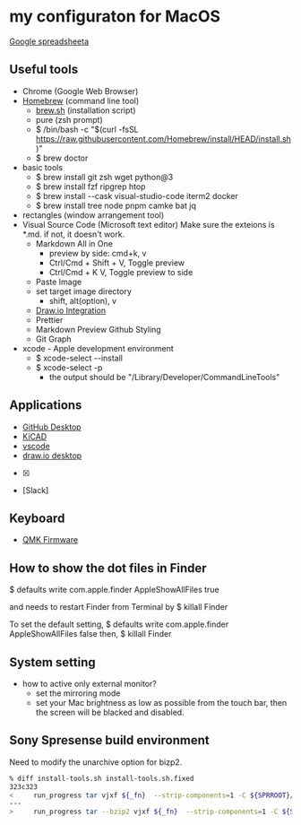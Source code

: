 # my configuraton for MacOS

[Google spreadsheeta](
https://docs.google.com/spreadsheets/d/1nGlX5QW-kHIF5Evnk0yIMLczgUsKVIw4vEqRmW-1FRc/edit?usp=sharing)

## Useful tools

* Chrome (Google Web Browser)
* [Homebrew](https://brew.sh/) (command line tool)
  + [brew.sh](brew.sh) (installation script)
  + pure (zsh prompt)
  + $ /bin/bash -c "$(curl -fsSL https://raw.githubusercontent.com/Homebrew/install/HEAD/install.sh)"
  + $ brew doctor
* basic tools
  + $ brew install git zsh wget python@3
  + $ brew install fzf ripgrep htop
  + $ brew install --cask visual-studio-code iterm2 docker
  + $ brew install tree node pnpm camke bat jq 
* rectangles (window arrangement tool)
* Visual Source Code (Microsoft text editor)
  Make sure the exteions is *.md. if not, it doesn't work.
  + Markdown All in One
    - preview by side: cmd+k, v
    - Ctrl/Cmd + Shift + V, Toggle preview
    - Ctrl/Cmd + K V, Toggle preview to side
  + Paste Image
  + set target image directory
    - shift, alt(option), v
  + [Draw.io Integration](https://marketplace.visualstudio.com/items?itemName=hediet.vscode-drawio)
  + Prettier
  + Markdown Preview Github Styling
  + Git Graph
* xcode - Apple development environment
  + $ xcode-select --install
  + $ xcode-select -p
    + the output should be "/Library/Developer/CommandLineTools"

## Applications

* [GitHub Desktop](https://desktop.github.com/)
* [KiCAD](https://www.kicad.org/)
* [vscode](https://code.visualstudio.com/)
* [draw.io desktop](https://github.com/jgraph/drawio-desktop/releases/)
* [X]
* [Slack]

## Keyboard

* [QMK Firmware](https://docs.qmk.fm/)


## How to show the dot files in Finder

$ defaults write com.apple.finder AppleShowAllFiles true

and needs to restart Finder from Terminal by
$ killall Finder

To set the default setting,
$ defaults write com.apple.finder AppleShowAllFiles false
then,
$ killall Finder


## System setting

* how to active only external monitor?
  * set the mirroring mode
  * set your Mac brightness as low as possible from the touch bar, then the screen will be blacked and disabled.


## Sony Spresense build environment

Need to modify the unarchive option for bizp2.

```sh
% diff install-tools.sh install-tools.sh.fixed 
323c323
<     run_progress tar vjxf ${_fn}  --strip-components=1 -C ${SPRROOT}/usr
---
>     run_progress tar --bzip2 vjxf ${_fn}  --strip-components=1 -C ${SPRROOT}/usr
```
